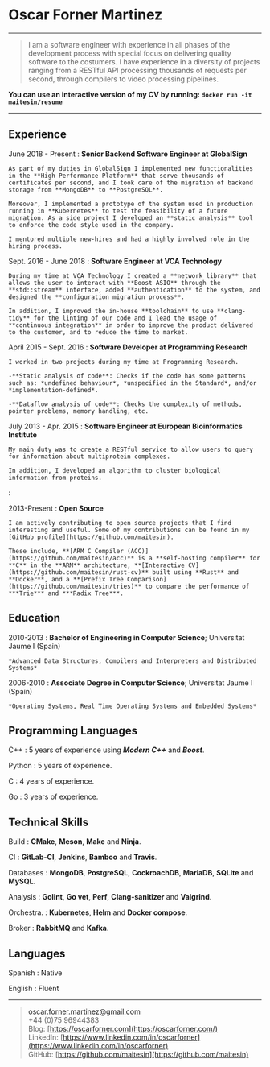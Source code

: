 Oscar Forner Martinez
============

----

> I am a software engineer with experience in all phases of the development process with special focus on delivering quality software to the costumers. I have experience in a diversity of projects ranging from a RESTful API processing thousands of requests per second, through compilers to video processing pipelines.

**You can use an interactive version of my CV by running: `docker run -it maitesin/resume`**

----

Experience
----------

June 2018 - Present
:   **Senior Backend Software Engineer at GlobalSign**

    As part of my duties in GlobalSign I implemented new functionalities in the **High Performance Platform** that serve thousands of certificates per second, and I took care of the migration of backend storage from **MongoDB** to **PostgreSQL**.

    Moreover, I implemented a prototype of the system used in production running in **Kubernetes** to test the feasibility of a future migration. As a side project I developed an **static analysis** tool to enforce the code style used in the company.
    
    I mentored multiple new-hires and had a highly involved role in the hiring process. 

Sept. 2016 - June 2018
:   **Software Engineer at VCA Technology**

    During my time at VCA Technology I created a **network library** that allows the user to interact with **Boost ASIO** through the **std::stream** interface, added **authentication** to the system, and designed the **configuration migration process**.
    
    In addition, I improved the in-house **toolchain** to use **clang-tidy** for the linting of our code and I lead the usage of **continuous integration** in order to improve the product delivered to the customer, and to reduce the time to market.

April 2015 - Sept. 2016
:   **Software Developer at Programming Research**

    I worked in two projects during my time at Programming Research.

    -**Static analysis of code**: Checks if the code has some patterns such as: *undefined behaviour*, *unspecified in the Standard*, and/or *implementation-defined*.

    -**Dataflow analysis of code**: Checks the complexity of methods, pointer problems, memory handling, etc.

July 2013 - Apr. 2015
:   **Software Engineer at European Bioinformatics Institute**

    My main duty was to create a RESTful service to allow users to query for information about multiprotein complexes.

    In addition, I developed an algorithm to cluster biological information from proteins.


:  

2013-Present
:   **Open Source**

    I am actively contributing to open source projects that I find interesting and useful. Some of my contributions can be found in my [GitHub profile](https://github.com/maitesin).

    These include, **[ARM C Compiler (ACC)](https://github.com/maitesin/acc)** is a **self-hosting compiler** for **C** in the **ARM** architecture, **[Interactive CV](https://github.com/maitesin/rust-cv)** built using **Rust** and **Docker**, and a **[Prefix Tree Comparison](https://github.com/maitesin/tries)** to compare the performance of ***Trie*** and ***Radix Tree***.

[comment]: # (Courses)

[comment]: # (April 2016:   **LFD331: Developing Linux Device Drivers**; Linux Foundation)

[comment]: # (March 2016:   **LFD320: Linux Kernel Internals and Debugging**; Linux Foundation)

[comment]: # (August 2015:   **Agile for developers**; Accelebrate)

[comment]: # (November 2014:   **Algorithms, Part II**; Coursera, Princeton University)

[comment]: # (September 2014:   **Algorithms, Part I**; Coursera, Princeton University)


Education
---------

2010-2013
:   **Bachelor of Engineering in Computer Science**; Universitat Jaume I (Spain)

    *Advanced Data Structures, Compilers and Interpreters and Distributed Systems*

2006-2010
:   **Associate Degree in Computer Science**; Universitat Jaume I (Spain)

    *Operating Systems, Real Time Operating Systems and Embedded Systems*


Programming Languages
--------------------

C++
:   5 years of experience using ***Modern C++*** and ***Boost***.

Python
:   5 years of experience.

C
:   4 years of experience.

Go
:   3 years of experience.

[comment]: # (Rust:   6 months of experience.)

Technical Skills
----------------

Build
:   **CMake**, **Meson**, **Make** and **Ninja**.

CI
:   **GitLab-CI**, **Jenkins**, **Bamboo** and **Travis**.

Databases
:   **MongoDB**, **PostgreSQL**, **CockroachDB**, **MariaDB**, **SQLite** and **MySQL**.

Analysis
:   **Golint**, **Go vet**, **Perf**, **Clang-sanitizer** and **Valgrind**.

Orchestra.
:   **Kubernetes**, **Helm** and **Docker compose**.

Broker
:   **RabbitMQ** and  **Kafka**.

Languages
---------
Spanish
:   Native

English
:   Fluent

----

> <oscar.forner.martinez@gmail.com> \
> +44 (0)75 96944383 \
> Blog: [https://oscarforner.com](https://oscarforner.com/) \
> LinkedIn: [https://www.linkedin.com/in/oscarforner](https://www.linkedin.com/in/oscarforner) \
> GitHub: [https://github.com/maitesin](https://github.com/maitesin)
